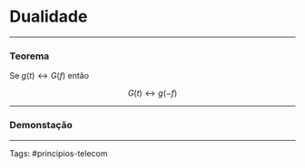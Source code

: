 # Dualidade

---

### Teorema

Se $g(t) \leftrightarrow G(f)$ então

$$
G(t) \leftrightarrow g(-f)
$$

---

### Demonstação

---

Tags: #principios-telecom 